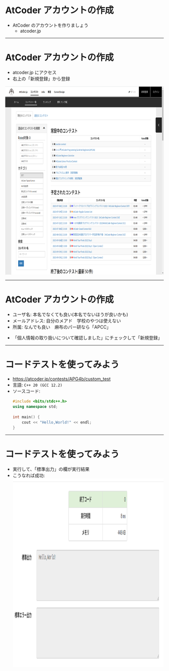 # AtCoder アカウントの作成

- AtCoder のアカウントを作りましょう
  - atcoder.jp
 
<!--
AtCoderについての説明する

「競技プログラミングっていう、出された問題を解くプログラムを作る競技があるんですけど、それのサイトです　この講座ではAtCoderの問題を使って演習をするので、登録しておいてください」
-->

---

# AtCoder アカウントの作成

- atcoder.jp にアクセス
- 右上の「新規登録」から登録
  
<img src="/atcoder-ss.png" alt="" height="600" width="600"/>

---

# AtCoder アカウントの作成

- ユーザ名: 本名でなくても良い(本名でないほうが良いかも)
- メールアドレス: 自分のメアド　学校のやつは使えない
- 所属: なんでも良い　麻布のパー研なら「APCC」

+ 「個人情報の取り扱いについて確認しました」にチェックして「新規登録」

---

# コードテストを使ってみよう

- https://atcoder.jp/contests/APG4b/custom_test
- 言語: `C++ 20 (GCC 12.2)`
- ソースコード:
  ```cpp
  #include <bits/stdc++.h>
  using namespace std;
  
  int main() {
      cout << "Hello,World!" << endl;
  }
  ```

<!--
URLとコードをdiscordに貼る

このコメントを書いている時点ではC++ 20 (GCC 12.2)だが、言語アップデートとかが来てたら変わるかも
-->

---

# コードテストを使ってみよう

- 実行して、「標準出力」の欄が実行結果
- こうなれば成功:
  <img src="/atcoder-codetest.png" height="600" width="600">
